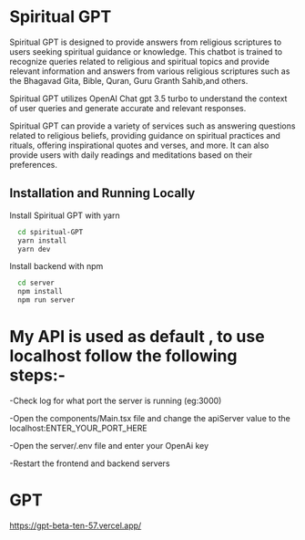 
# Spiritual GPT

Spiritual GPT is designed to provide answers from religious scriptures to users seeking spiritual guidance or knowledge. This chatbot is trained to recognize queries related to religious and spiritual topics and provide relevant information and answers from various religious scriptures such as the Bhagavad Gita, Bible, Quran, Guru Granth Sahib,and others.

Spiritual GPT utilizes OpenAI Chat gpt 3.5 turbo to understand the context of user queries and generate accurate and relevant responses.

Spiritual GPT can provide a variety of services such as answering questions related to religious beliefs, providing guidance on spiritual practices and rituals, offering inspirational quotes and verses, and more. It can also provide users with daily readings and meditations based on their preferences.


## Installation and Running Locally

Install Spiritual GPT with yarn

```bash
  cd spiritual-GPT
  yarn install
  yarn dev             
```
Install backend with npm

```bash
  cd server
  npm install
  npm run server
```
# My API is used as default , to use localhost follow the following steps:-

-Check log for what port the server is running (eg:3000)

-Open the components/Main.tsx file and change the apiServer value to the localhost:ENTER_YOUR_PORT_HERE

-Open the server/.env file and enter your OpenAi key

-Restart the frontend and backend servers



# GPT
https://gpt-beta-ten-57.vercel.app/
